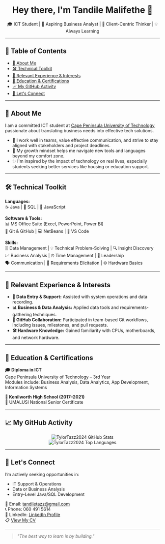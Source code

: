 <h1 align="center">Hey there, I'm Tandile Malifethe 👋</h1>
<p align="center">🎓 ICT Student | 💼 Aspiring Business Analyst | 🤝 Client-Centric Thinker | 💡 Always Learning</p>

---

## 🧽 Table of Contents
- [📌 About Me](#-about-me)
- [🛠 Technical Toolkit](#-technical-toolkit)
- [📂 Relevant Experience & Interests](#-relevant-experience--interests)
- [🧾 Education & Certifications](#-education--certifications)
- [📈 My GitHub Activity](#-my-github-activity)
- [🤝 Let's Connect](#-lets-connect)

---

## 📌 About Me

I am a committed ICT student at [Cape Peninsula University of Technology](https://www.cput.ac.za), passionate about translating business needs into effective tech solutions.

- 💬 I work well in teams, value effective communication, and strive to stay aligned with stakeholders and project deadlines.
- 🚀 My growth mindset helps me navigate new tools and languages beyond my comfort zone.
- ✨ I'm inspired by the impact of technology on real lives, especially students seeking better services like housing or education support.

---

## 🛠 Technical Toolkit

**Languages:**  
☕ Java | 🐘 SQL | 🌟 JavaScript

**Software & Tools:**  
📊 MS Office Suite (Excel, PowerPoint, Power BI)  
🐙 Git & GitHub | 💻 NetBeans | 📝 VS Code

**Skills:**  
🗄️ Data Management | 💡 Technical Problem-Solving | 🔍 Insight Discovery  
📈 Business Analysis | ⏰ Time Management | 🌟 Leadership  
🗣️ Communication | 👥 Requirements Elicitation | ⚙️ Hardware Basics

---

## 📂 Relevant Experience & Interests

- **📅 Data Entry & Support:**  Assisted with system operations and data recording.
- **📊 Business & Data Analysis:**  Applied data tools and requirements-gathering techniques.
- **🔧 GitHub Collaboration:**  Participated in team-based Git workflows, including issues, milestones, and pull requests.
- **🛠 Hardware Knowledge:**  Gained familiarity with CPUs, motherboards, and network hardware.

---

## 🧾 Education & Certifications

**🎓 Diploma in ICT**  
Cape Peninsula University of Technology – 3rd Year  
Modules include: Business Analysis, Data Analytics, App Development, Information Systems

**🏫 Kenilworth High School (2017–2021)**  
📄 UMALUSI National Senior Certificate

---

## 📈 My GitHub Activity

<p align="center">
  <img src="https://github-readme-stats.vercel.app/api?username=TylorTazz2024&show_icons=true&theme=radical" alt="TylorTazz2024 GitHub Stats"/>
  <br/>
  <img src="https://github-readme-stats.vercel.app/api/top-langs/?username=TylorTazz2024&layout=compact&theme=radical" alt="TylorTazz2024 Top Languages"/>
</p>

---

## 🤝 Let's Connect

I’m actively seeking opportunities in:

- IT Support & Operations  
- Data or Business Analysis  
- Entry-Level Java/SQL Development

📧 Email: [tandiletazz@gmail.com](mailto:tandiletazz@gmail.com)  
📞 Phone: 060 491 5614  
🔗 LinkedIn: [LinkedIn Profile](https://www.linkedin.com/in/your-link-here)  
📋 [View My CV](https://github.com/TylorTazz2024/TylorTazz2024/blob/main/Curriculum%20Vitae%20Of%20Tandile%20Malifethe.2.pdf)

---

> _"The best way to learn is by building."_
